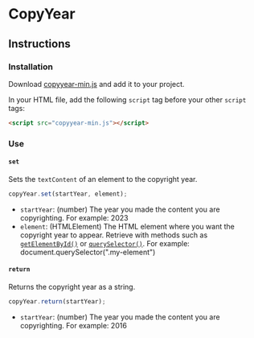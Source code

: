 # CopyYear
## Instructions
### Installation
Download [copyyear-min.js](https://github.com/mirojones/copyright-year/blob/main/copyyear-min.js) and add it to your project.

In your HTML file, add the following `script` tag before your other `script` tags:

```html
<script src="copyyear-min.js"></script>
```

### Use
#### `set`
Sets the `textContent` of an element to the copyright year.

```javascript
copyYear.set(startYear, element);
```

- `startYear`: (number) The year you made the content you are copyrighting. For example: 2023
- `element`: (HTMLElement) The HTML element where you want the copyright year to appear. Retrieve with methods such as [`getElementById()`](https://developer.mozilla.org/en-US/docs/Web/API/Document/getElementById) or [`querySelector()`](https://developer.mozilla.org/en-US/docs/Web/API/Document/querySelector). For example: document.querySelector(".my-element")

#### `return`
Returns the copyright year as a string.

```javascript
copyYear.return(startYear);
```

- `startYear`: (number) The year you made the content you are copyrighting. For example: 2016
